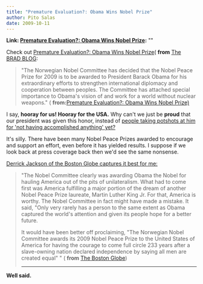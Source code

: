 ```yaml
---
title: "Premature Evaluation?: Obama Wins Nobel Prize"
author: Pito Salas
date: 2009-10-11
---
```


**Link: [Premature Evaluation?: Obama Wins Nobel Prize](None):** ""



Check out [Premature Evaluation?: Obama Wins Nobel
Prize](<http://www.bradblog.com/?p=7458>)( **from** [The BRAD
BLOG](<http://www.bradblog.com/?feed=rss2>):

> "The Norwegian Nobel Committee has decided that the Nobel Peace Prize for
> 2009 is to be awarded to President Barack Obama for his extraordinary
> efforts to strengthen international diplomacy and cooperation between
> peoples. The Committee has attached special importance to Obama's vision of
> and work for a world without nuclear weapons." ( **from:**[Premature
> Evaluation?: Obama Wins Nobel Prize) ](<http://www.bradblog.com/?p=7458>)

I say, **hooray for us! Hooray for the USA.** Why can't we just be **proud**
that our president was given this honor, instead of [people taking potshots at
him for 'not having accomplished anything'
yet?](<http://www.boston.com/news/world/europe/articles/2009/10/09/us_president_barack_obama_wins_nobel_peace_prize/>)

It's silly. There have been many Nobel Peace Prizes awarded to encourage and
support an effort, even before it has yielded results. I suppose if we look
back at press coverage back then we'd see the same
nonsense.[](<http://www.boston.com/bostonglobe/editorial_opinion/oped/articles/2009/10/10/a_prize_thats_also_for_us/>)

[Derrick Jackson of the Boston Globe captures it best for me:
](<http://www.boston.com/bostonglobe/editorial_opinion/oped/articles/2009/10/10/a_prize_thats_also_for_us/>)

> "The Nobel Committee clearly was awarding Obama the Nobel for hauling
> America out of the pits of unilateralism. What had to come first was America
> fulfilling a major portion of the dream of another Nobel Peace Prize
> laureate, Martin Luther King Jr. For that, America is worthy. The Nobel
> Committee in fact might have made a mistake. It said, "Only very rarely has
> a person to the same extent as Obama captured the world's attention and
> given its people hope for a better future.
>
> It would have been better off proclaiming, "The Norwegian Nobel Committee
> awards its 2009 Nobel Peace Prize to the United States of America for having
> the courage to come full circle 233 years after a slave-owning nation
> declared independence by saying all men are created equal" " ( **from** [The
> Boston
> Globe](<http://www.boston.com/bostonglobe/editorial_opinion/oped/articles/2009/10/10/a_prize_thats_also_for_us/>))
> ****

**Well said.**


